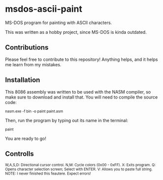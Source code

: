 # msdos-ascii-paint
MS-DOS program for painting with ASCII characters.

This was written as a hobby project, since MS-DOS is kinda outdated.

## Contributions

Please feel free to contribute to this repository! Anything helps, and it helps me learn from my mistakes.

## Installation

This 8086 assembly was written to be used with the NASM compiler, so make sure to download and install that.
You will need to compile the source code:

<sup>nasm.exe -f bin -o paint paint.asm</sup>

Then, run the program by typing out its name in the terminal:

<sup>paint</sup>

You are ready to go!

## Controlls

<sub>
W,A,S,D:  Directional cursor control.
N,M:      Cycle colors (0x00 - 0xFF).
X:        Exits program.
Q:        Opens character selection screen; Select with ENTER.
V:        Allows you to paste full string.
          NOTE: I never finished this feautere. Expect errors!
</sup>

